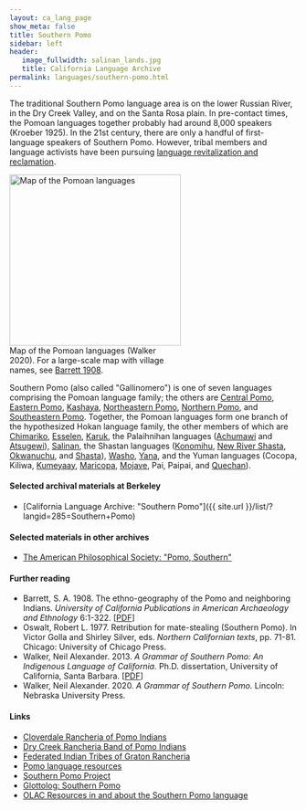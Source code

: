 ```yaml
---
layout: ca_lang_page
show_meta: false
title: Southern Pomo
sidebar: left
header:
   image_fullwidth: salinan_lands.jpg
   title: California Language Archive
permalink: languages/southern-pomo.html
---
```


The traditional Southern Pomo language area is on the lower Russian River, in the Dry Creek Valley, and on the Santa Rosa plain. In pre-contact times, the Pomoan languages together probably had around 8,000 speakers (Kroeber 1925). In the 21st century, there are only a handful of first-language speakers of Southern Pomo. However, tribal members and language activists have been pursuing [language revitalization and reclamation](https://sites.google.com/a/mcdanielar.com/pomo/).

<div class="image fit right" style="width: 300px;">
<img alt="Map of the Pomoan languages" src="{{ site.urlimg }}pomoan-languages-map-small.jpg" width="300px"/>
<div class="caption">
Map of the Pomoan languages (Walker 2020). For a large-scale map with village names, see <a href="https://berkeley.app.box.com/v/pomoan-languages-map">Barrett 1908</a>.
</div>
</div>

Southern Pomo (also called "Gallinomero") is one of seven languages comprising the Pomoan language family; the others are [Central Pomo](central-pomo.html), [Eastern Pomo](eastern-pomo.html), [Kashaya](kashaya.html), [Northeastern Pomo](northeastern-pomo.html), [Northern Pomo](northern-pomo.html), and [Southeastern Pomo](southeastern-pomo.html). Together, the Pomoan languages form one branch of the hypothesized Hokan language family, the other members of which are [Chimariko](chimariko.html), [Esselen](esselen.html), [Karuk](karuk.html), the Palaihnihan languages ([Achumawi](achumawi.html) and [Atsugewi](atsugewi.html)), [Salinan](salinan.html), the Shastan languages ([Konomihu](konomihu.html), [New River Shasta](new-river-shasta.html), [Okwanuchu](okwanuchu.html), and [Shasta](shasta.html)), [Washo](washo.html), [Yana](yana.html), and the Yuman languages (Cocopa, Kiliwa, [Kumeyaay](kumeyaay.html), [Maricopa](maricopa.html), [Mojave](mojave.html), Pai, Paipai, and [Quechan](quechan.html)).

#### Selected archival materials at Berkeley

* [California Language Archive: "Southern Pomo"]({{ site.url }}/list/?langid=285=Southern+Pomo)

#### Selected materials in other archives

* [The American Philosophical Society: "Pomo, Southern"](https://indigenousguide.amphilsoc.org/search?f%5B0%5D=guide_language_content_title%3APomo%2C%20Southern)

#### Further reading

* Barrett, S. A. 1908. The ethno-geography of the Pomo and neighboring Indians. *University of California Publications in American Archaeology and Ethnology* 6:1-322.
[[PDF](http://digitalassets.lib.berkeley.edu/anthpubs/ucb/text/ucp006-003-004.pdf)]
* Oswalt, Robert L. 1977. Retribution for mate-stealing (Southern Pomo). In Victor Golla and Shirley Silver, eds. *Northern Californian texts*, pp. 71-81. Chicago: University of Chicago Press.
* Walker, Neil Alexander. 2013. *A Grammar of Southern Pomo: An Indigenous Language of California.* Ph.D. dissertation, University of California, Santa Barbara.
[[PDF](http://wieldoc.org/wp_temp/wp-content/uploads/2014/06/N_A_Walker_Diss_2013_1-13.pdf)]
* Walker, Neil Alexander. 2020. *A Grammar of Southern Pomo.* Lincoln: Nebraska University Press.

#### Links

* [Cloverdale Rancheria of Pomo Indians](http://www.cloverdalerancheria.com/)
* [Dry Creek Rancheria Band of Pomo Indians](http://www.drycreekrancheria.com/)
* [Federated Indian Tribes of Graton Rancheria](http://www.gratonrancheria.com/)
* [Pomo language resources](https://cimcc.org/education-center/pomo-language-resource/)
* [Southern Pomo Project](http://wieldoc.org/?page_id=30)
* [Glottolog: Southern Pomo](https://glottolog.org/resource/languoid/id/sout2984)
* [OLAC Resources in and about the Southern Pomo language](http://www.language-archives.org/language/peq)

